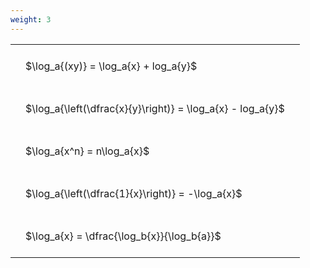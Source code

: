 ```yaml
---
weight: 3
---
```


<style type="text/css">
#T_e6445 th.col_heading {
  text-align: left;
  font-size: 1em;
}
#T_e6445 td {
  text-align: left;
  font-size: 1em;
  padding: 1.5em;
}
</style>
<table id="T_e6445">
  <thead>
  </thead>
  <tbody>
    <tr>
      <td id="T_e6445_row0_col0" class="data row0 col0" >$\log_a{(xy)} = \log_a{x} + log_a{y}$</td>
    </tr>
    <tr>
      <td id="T_e6445_row1_col0" class="data row1 col0" >$\log_a{\left(\dfrac{x}{y}\right)} = \log_a{x} - log_a{y}$</td>
    </tr>
    <tr>
      <td id="T_e6445_row2_col0" class="data row2 col0" >$\log_a{x^n} = n\log_a{x}$</td>
    </tr>
    <tr>
      <td id="T_e6445_row3_col0" class="data row3 col0" >$\log_a{\left(\dfrac{1}{x}\right)} = -\log_a{x}$</td>
    </tr>
    <tr>
      <td id="T_e6445_row4_col0" class="data row4 col0" >$\log_a{x} = \dfrac{\log_b{x}}{\log_b{a}}$</td>
    </tr>
  </tbody>
</table>
